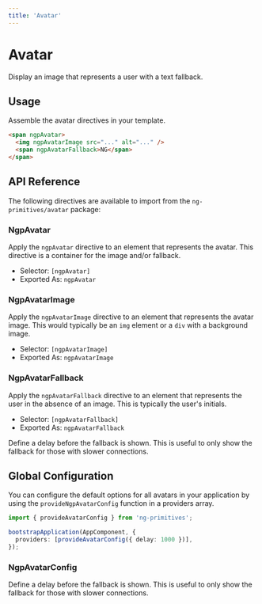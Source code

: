 ```yaml
---
title: 'Avatar'
---
```


# Avatar

Display an image that represents a user with a text fallback.

<docs-example name="avatar"></docs-example>

## Usage

Assemble the avatar directives in your template.

```html
<span ngpAvatar>
  <img ngpAvatarImage src="..." alt="..." />
  <span ngpAvatarFallback>NG</span>
</span>
```

## API Reference

The following directives are available to import from the `ng-primitives/avatar` package:

### NgpAvatar

Apply the `ngpAvatar` directive to an element that represents the avatar. This directive is a container for the image and/or fallback.

- Selector: `[ngpAvatar]`
- Exported As: `ngpAvatar`

### NgpAvatarImage

Apply the `ngpAvatarImage` directive to an element that represents the avatar image. This would typically be an `img` element or a `div` with a background image.

- Selector: `[ngpAvatarImage]`
- Exported As: `ngpAvatarImage`

### NgpAvatarFallback

Apply the `ngpAvatarFallback` directive to an element that represents the user in the absence of an image. This is typically the user's initials.

- Selector: `[ngpAvatarFallback]`
- Exported As: `ngpAvatarFallback`

<response-field name="ngpAvatarFallbackDelay" type="number" default="0">
  Define a delay before the fallback is shown. This is useful to only show the fallback for those
  with slower connections.
</response-field>

## Global Configuration

You can configure the default options for all avatars in your application by using the `provideNgpAvatarConfig` function in a providers array.

```ts
import { provideAvatarConfig } from 'ng-primitives';

bootstrapApplication(AppComponent, {
  providers: [provideAvatarConfig({ delay: 1000 })],
});
```

### NgpAvatarConfig

<response-field name="delay" type="number">
  Define a delay before the fallback is shown. This is useful to only show the fallback for those
  with slower connections.
</response-field>
